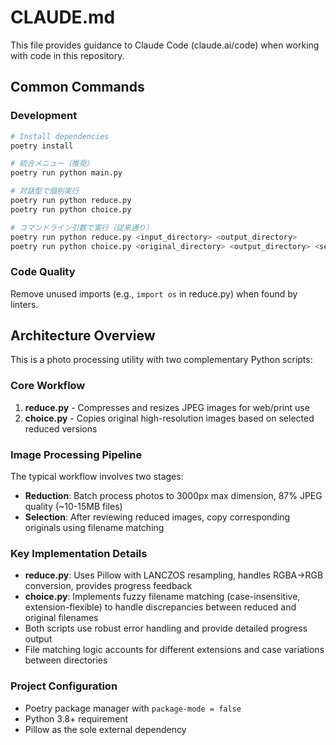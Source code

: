 # CLAUDE.md

This file provides guidance to Claude Code (claude.ai/code) when working with code in this repository.

## Common Commands

### Development

```bash
# Install dependencies
poetry install

# 統合メニュー（推奨）
poetry run python main.py

# 対話型で個別実行
poetry run python reduce.py
poetry run python choice.py

# コマンドライン引数で実行（従来通り）
poetry run python reduce.py <input_directory> <output_directory>
poetry run python choice.py <original_directory> <output_directory> <selected_directory>
```

### Code Quality

Remove unused imports (e.g., `import os` in reduce.py) when found by linters.

## Architecture Overview

This is a photo processing utility with two complementary Python scripts:

### Core Workflow

1. **reduce.py** - Compresses and resizes JPEG images for web/print use
2. **choice.py** - Copies original high-resolution images based on selected reduced versions

### Image Processing Pipeline

The typical workflow involves two stages:

- **Reduction**: Batch process photos to 3000px max dimension, 87% JPEG quality (~10-15MB files)
- **Selection**: After reviewing reduced images, copy corresponding originals using filename matching

### Key Implementation Details

- **reduce.py**: Uses Pillow with LANCZOS resampling, handles RGBA→RGB conversion, provides progress feedback
- **choice.py**: Implements fuzzy filename matching (case-insensitive, extension-flexible) to handle discrepancies
  between reduced and original filenames
- Both scripts use robust error handling and provide detailed progress output
- File matching logic accounts for different extensions and case variations between directories

### Project Configuration

- Poetry package manager with `package-mode = false`
- Python 3.8+ requirement
- Pillow as the sole external dependency
